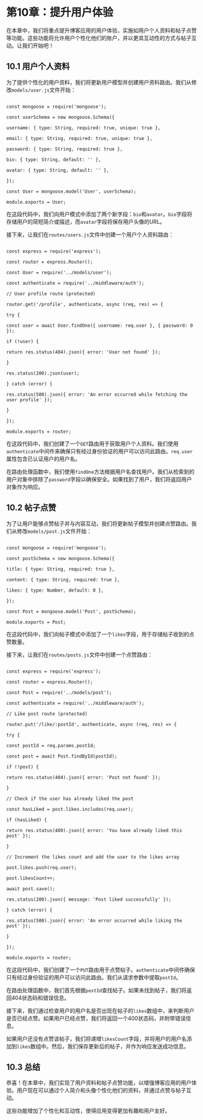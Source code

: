 # 第10章：提升用户体验

在本章中，我们将重点提升博客应用的用户体验，实施如用户个人资料和帖子点赞等功能。这些功能将允许用户个性化他们的账户，并以更具互动性的方式与帖子互动。让我们开始吧！

## 10.1 用户个人资料

为了提供个性化的用户资料，我们将更新用户模型并创建用户资料路由。我们从修改`models/user.js`文件开始：

```jsjavascript

const mongoose = require('mongoose');

const userSchema = new mongoose.Schema({

username: { type: String, required: true, unique: true },

email: { type: String, required: true, unique: true },

password: { type: String, required: true },

bio: { type: String, default: '' },

avatar: { type: String, default: '' },

});

const User = mongoose.model('User', userSchema);

module.exports = User;

```

在这段代码中，我们向用户模式中添加了两个新字段：`bio`和`avatar`。`bio`字段将存储用户的简短简介或描述，而`avatar`字段将保存用户头像的URL。

接下来，让我们在`routes/users.js`文件中创建一个用户个人资料路由：

```jsjavascript

const express = require('express');

const router = express.Router();

const User = require('../models/user');

const authenticate = require('../middleware/auth');

// User profile route (protected)

router.get('/profile', authenticate, async (req, res) => {

try {

const user = await User.findOne({ username: req.user }, { password: 0 });

if (!user) {

return res.status(404).json({ error: 'User not found' });

}

res.status(200).json(user);

} catch (error) {

res.status(500).json({ error: 'An error occurred while fetching the user profile' });

}

});

module.exports = router;

```

在这段代码中，我们创建了一个`GET`路由用于获取用户个人资料。我们使用`authenticate`中间件来确保只有经过身份验证的用户可以访问此路由。`req.user`属性包含已认证用户的用户名。

在路由处理函数中，我们使用`findOne`方法根据用户名查找用户。我们从检索到的用户对象中排除了`password`字段以确保安全。如果找到了用户，我们将返回用户对象作为响应。

## 10.2 帖子点赞

为了让用户能够点赞帖子并与内容互动，我们将更新帖子模型并创建点赞路由。我们从修改`models/post.js`文件开始：

```jsjavascript

const mongoose = require('mongoose');

const postSchema = new mongoose.Schema({

title: { type: String, required: true },

content: { type: String, required: true },

likes: { type: Number, default: 0 },

});

const Post = mongoose.model('Post', postSchema);

module.exports = Post;

```

在这段代码中，我们向帖子模式中添加了一个`likes`字段，用于存储帖子收到的点赞数量。

接下来，让我们在`routes/posts.js`文件中创建一个点赞路由：

```jsjavascript

const express = require('express');

const router = express.Router();

const Post = require('../models/post');

const authenticate = require('../middleware/auth');

// Like post route (protected)

router.put('/like/:postId', authenticate, async (req, res) => {

try {

const postId = req.params.postId;

const post = await Post.findById(postId);

if (!post) {

return res.status(404).json({ error: 'Post not found' });

}

// Check if the user has already liked the post

const hasLiked = post.likes.includes(req.user);

if (hasLiked) {

return res.status(400).json({ error: 'You have already liked this post' });

}

// Increment the likes count and add the user to the likes array

post.likes.push(req.user);

post.likesCount++;

await post.save();

res.status(200).json({ message: 'Post liked successfully' });

} catch (error) {

res.status(500).json({ error: 'An error occurred while liking the post' });

}

});

module.exports = router;

```

在这段代码中，我们创建了一个`PUT`路由用于点赞帖子。`authenticate`中间件确保只有经过身份验证的用户可以访问此路由。我们从请求参数中提取`postId`。

在路由处理函数中，我们首先根据`postId`查找帖子。如果未找到帖子，我们将返回404状态码和错误信息。

接下来，我们通过检查用户的用户名是否出现在帖子的`likes`数组中，来判断用户是否已经点赞。如果用户已经点赞，我们将返回一个400状态码，并附带错误信息。

如果用户还没有点赞该帖子，我们将递增`likesCount`字段，并将用户的用户名添加到`likes`数组中。然后，我们保存更新后的帖子，并作为响应发送成功信息。

## 10.3 总结

恭喜！在本章中，我们实现了用户资料和帖子点赞功能，以增强博客应用的用户体验。用户现在可以通过个人简介和头像个性化他们的资料，并通过点赞与帖子互动。

这些功能增加了个性化和互动性，使得应用变得更加有趣和用户友好。
